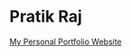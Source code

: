  # Pratik Raj
<a href = "https://pratikraj001.github.io/pratikraj/">My Personal Portfolio Website</a>

